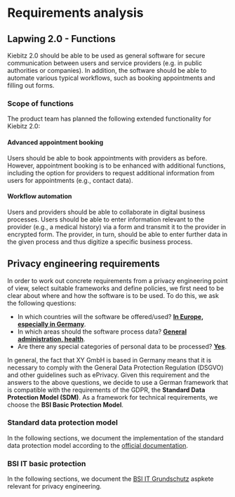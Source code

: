# Requirements analysis

## Lapwing 2.0 - Functions

Kiebitz 2.0 should be able to be used as general software for secure communication between users and service providers (e.g. in public authorities or companies).
In addition, the software should be able to automate various typical workflows, such as booking appointments and filling out forms.

### Scope of functions

The product team has planned the following extended functionality for Kiebitz 2.0:

#### Advanced appointment booking

Users should be able to book appointments with providers as before. However, appointment booking is to be enhanced with additional functions, including the option for providers to request additional information from users for appointments (e.g., contact data).

#### Workflow automation

Users and providers should be able to collaborate in digital business processes. Users should be able to enter information relevant to the provider (e.g., a medical history) via a form and transmit it to the provider in encrypted form. The provider, in turn, should be able to enter further data in the given process and thus digitize a specific business process.

## Privacy engineering requirements

In order to work out concrete requirements from a privacy engineering point of view, select suitable frameworks and define policies, we first need to be clear about where and how the software is to be used. To do this, we ask the following questions:

* In which countries will the software be offered/used? <u>**In Europe, especially in Germany**</u>.
* In which areas should the software process data? <u>**General administration, health**</u>.
* Are there any special categories of personal data to be processed? <u>**Yes**</u>.

In general, the fact that XY GmbH is based in Germany means that it is necessary to comply with the General Data Protection Regulation (DSGVO) and other guidelines such as ePrivacy.
Given this requirement and the answers to the above questions, we decide to use a German framework that is compatible with the requirements of the GDPR, the **Standard Data Protection Model (SDM)**. As a framework for technical requirements, we choose the **BSI Basic Protection Model**.

### Standard data protection model

In the following sections, we document the implementation of the standard data protection model according to the [official documentation](https://www.datenschutz-mv.de/static/DS/Dateien/Datenschutzmodell/SDM-Methode_V3.pdf).

### BSI IT basic protection

In the following sections, we document the [BSI IT Grundschutz](https://www.bsi.bund.de/DE/Themen/Unternehmen-und-Organisationen/Standards-und-Zertifizierung/IT-Grundschutz/it-grundschutz_node.html) aspkete relevant for privacy engineering.
